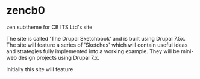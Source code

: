 zencb0
======

zen subtheme for CB ITS Ltd's site

The site is called 'The Drupal Sketchbook' and is built using Drupal 7.5x. The site will feature a series of 'Sketches' which will contain useful ideas and strategies fully implemented into a working example. They will be mini-web design projects using Drupal 7.x.

Initially this site will feature
